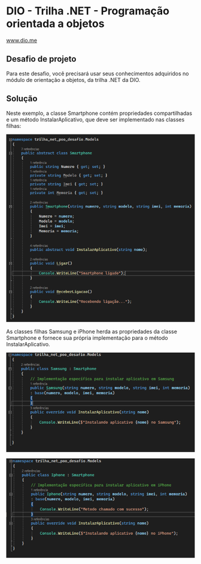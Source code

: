 # DIO - Trilha .NET - Programação orientada a objetos
www.dio.me

## Desafio de projeto
Para este desafio, você precisará usar seus conhecimentos adquiridos no módulo de orientação a objetos, da trilha .NET da DIO.

## Solução 

Neste exemplo, a classe Smartphone contém propriedades compartilhadas e um método InstalarAplicativo, que deve ser implementado nas classes filhas:

![Smartphone class](Imagens/Smartphone.png)

As classes filhas Samsung e iPhone herda as propriedades da classe Smartphone e fornece sua própria implementação para o método InstalarAplicativo.

![Smartphone class](Imagens/Samsung.png) 

![Smartphone class](Imagens/Iphone.png)

